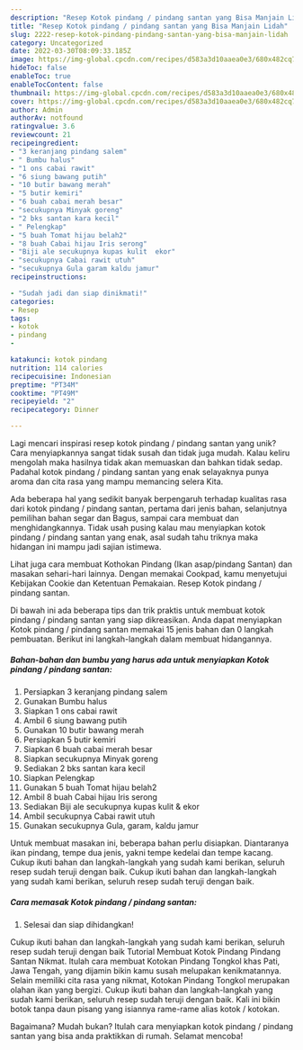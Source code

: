 ```yaml
---
description: "Resep Kotok pindang / pindang santan yang Bisa Manjain Lidah"
title: "Resep Kotok pindang / pindang santan yang Bisa Manjain Lidah"
slug: 2222-resep-kotok-pindang-pindang-santan-yang-bisa-manjain-lidah
category: Uncategorized
date: 2022-03-30T08:09:33.185Z
image: https://img-global.cpcdn.com/recipes/d583a3d10aaea0e3/680x482cq70/kotok-pindang-pindang-santan-foto-resep-utama.jpg
hideToc: false
enableToc: true
enableTocContent: false
thumbnail: https://img-global.cpcdn.com/recipes/d583a3d10aaea0e3/680x482cq70/kotok-pindang-pindang-santan-foto-resep-utama.jpg
cover: https://img-global.cpcdn.com/recipes/d583a3d10aaea0e3/680x482cq70/kotok-pindang-pindang-santan-foto-resep-utama.jpg
author: Admin
authorAv: notfound
ratingvalue: 3.6
reviewcount: 21
recipeingredient:
- "3 keranjang pindang salem"
- " Bumbu halus"
- "1 ons cabai rawit"
- "6 siung bawang putih"
- "10 butir bawang merah"
- "5 butir kemiri"
- "6 buah cabai merah besar"
- "secukupnya Minyak goreng"
- "2 bks santan kara kecil"
- " Pelengkap"
- "5 buah Tomat hijau belah2"
- "8 buah Cabai hijau Iris serong"
- "Biji ale secukupnya kupas kulit  ekor"
- "secukupnya Cabai rawit utuh"
- "secukupnya Gula garam kaldu jamur"
recipeinstructions:

- "Sudah jadi dan siap dinikmati!"
categories:
- Resep
tags:
- kotok
- pindang
- 

katakunci: kotok pindang  
nutrition: 114 calories
recipecuisine: Indonesian
preptime: "PT34M"
cooktime: "PT49M"
recipeyield: "2"
recipecategory: Dinner

---
```





Lagi mencari inspirasi resep kotok pindang / pindang santan yang unik? Cara menyiapkannya sangat tidak susah dan tidak juga mudah. Kalau keliru mengolah maka hasilnya tidak akan memuaskan dan bahkan tidak sedap. Padahal kotok pindang / pindang santan yang enak selayaknya punya aroma dan cita rasa yang mampu memancing selera Kita.





Ada beberapa hal yang sedikit banyak berpengaruh terhadap kualitas rasa dari kotok pindang / pindang santan, pertama dari jenis bahan, selanjutnya pemilihan bahan segar dan Bagus, sampai cara membuat dan menghidangkannya. Tidak usah pusing kalau mau menyiapkan kotok pindang / pindang santan yang enak,      asal sudah tahu triknya maka hidangan ini mampu jadi sajian istimewa.














Lihat juga cara membuat Kothokan Pindang (Ikan asap/pindang Santan) dan masakan sehari-hari lainnya. Dengan memakai Cookpad, kamu menyetujui Kebijakan Cookie dan Ketentuan Pemakaian. Resep Kotok pindang / pindang santan.






Di bawah ini ada beberapa tips dan trik praktis untuk membuat kotok pindang / pindang santan yang siap dikreasikan. Anda dapat menyiapkan Kotok pindang / pindang santan memakai 15 jenis bahan dan 0 langkah pembuatan. Berikut ini langkah-langkah dalam membuat hidangannya.

<!--inarticleads1-->

##### Bahan-bahan dan bumbu yang harus ada untuk menyiapkan Kotok pindang / pindang santan:

1. Persiapkan 3 keranjang pindang salem
1. Gunakan  Bumbu halus
1. Siapkan 1 ons cabai rawit
1. Ambil 6 siung bawang putih
1. Gunakan 10 butir bawang merah
1. Persiapkan 5 butir kemiri
1. Siapkan 6 buah cabai merah besar
1. Siapkan secukupnya Minyak goreng
1. Sediakan 2 bks santan kara kecil
1. Siapkan  Pelengkap
1. Gunakan 5 buah Tomat hijau belah2
1. Ambil 8 buah Cabai hijau Iris serong
1. Sediakan Biji ale secukupnya kupas kulit &amp; ekor
1. Ambil secukupnya Cabai rawit utuh
1. Gunakan secukupnya Gula, garam, kaldu jamur


Untuk membuat masakan ini, beberapa bahan perlu disiapkan. Diantaranya ikan pindang, tempe dua jenis, yakni tempe kedelai dan tempe kacang. Cukup ikuti bahan dan langkah-langkah yang sudah kami berikan, seluruh resep sudah teruji dengan baik. Cukup ikuti bahan dan langkah-langkah yang sudah kami berikan, seluruh resep sudah teruji dengan baik. 

<!--inarticleads2-->

##### Cara memasak Kotok pindang / pindang santan:


1. Selesai dan siap dihidangkan!

Cukup ikuti bahan dan langkah-langkah yang sudah kami berikan, seluruh resep sudah teruji dengan baik Tutorial Membuat Kotok Pindang Pindang Santan Nikmat. Itulah cara membuat Kotokan Pindang Tongkol khas Pati, Jawa Tengah, yang dijamin bikin kamu susah melupakan kenikmatannya. Selain memiliki cita rasa yang nikmat, Kotokan Pindang Tongkol merupakan olahan ikan yang bergizi. Cukup ikuti bahan dan langkah-langkah yang sudah kami berikan, seluruh resep sudah teruji dengan baik. Kali ini bikin botok tanpa daun pisang yang isiannya rame-rame alias kotok / kotokan. 

Bagaimana? Mudah bukan? Itulah cara menyiapkan kotok pindang / pindang santan yang bisa anda praktikkan di rumah. Selamat mencoba!
